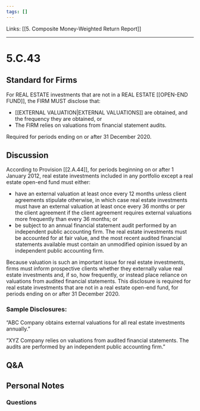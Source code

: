 ```yaml
---
tags: []
---
```

Links: [[5. Composite Money-Weighted Return Report]]
___
# 5.C.43
## Standard for Firms
For REAL ESTATE investments that are not in a REAL ESTATE [[OPEN-END FUND]], the FIRM MUST disclose that:
- [[EXTERNAL VALUATION|EXTERNAL VALUATIONS]] are obtained, and the frequency they are obtained, or
- The FIRM relies on valuations from financial statement audits.

Required for periods ending on or after 31 December 2020.
## Discussion
According to Provision [[2.A.44]], for periods beginning on or after 1 January 2012, real estate investments included in any portfolio except a real estate open-end fund must either:
- have an external valuation at least once every 12 months unless client agreements stipulate otherwise, in which case real estate investments must have an external valuation at least once every 36 months or per the client agreement if the client agreement requires external valuations more frequently than every 36 months; or
- be subject to an annual financial statement audit performed by an independent public accounting firm. The real estate investments must be accounted for at fair value, and the most recent audited financial statements available must contain an unmodified opinion issued by an independent public accounting firm.

Because valuation is such an important issue for real estate investments, firms must inform prospective clients whether they externally value real estate investments and, if so, how frequently, or instead place reliance on valuations from audited financial statements. This disclosure is required for real estate investments that are not in a real estate open-end fund, for periods ending on or after 31 December 2020.
### Sample Disclosures:
“ABC Company obtains external valuations for all real estate investments annually.”

“XYZ Company relies on valuations from audited financial statements. The audits are performed by an independent public accounting firm.”
## Q&A

## Personal Notes

### Questions